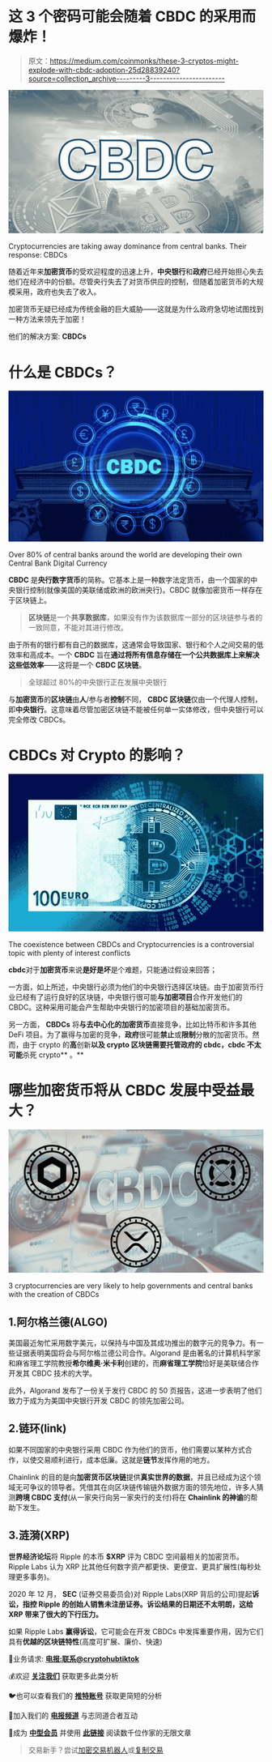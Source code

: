 # 这 3 个密码可能会随着 CBDC 的采用而爆炸！

> 原文：<https://medium.com/coinmonks/these-3-cryptos-might-explode-with-cbdc-adoption-25d28839240?source=collection_archive---------3----------------------->

![](img/125073d712700fcf480e0c8d7bc36866.png)

Cryptocurrencies are taking away dominance from central banks. Their response: CBDCs

随着近年来**加密货币**的受欢迎程度的迅速上升，**中央银行**和**政府**已经开始担心失去他们在经济中的份额。尽管央行失去了对货币供应的控制，但随着加密货币的大规模采用，政府也失去了收入。

加密货币无疑已经成为传统金融的巨大威胁——这就是为什么政府急切地试图找到一种方法来领先于加密！

他们的解决方案: **CBDCs**

# **什么是 CBDCs？**

![](img/8f4f250de7d5a497855873435f2a5af5.png)

Over 80% of central banks around the world are developing their own Central Bank Digital Currency

**CBDC** 是**央行数字货币**的简称。它基本上是一种数字法定货币，由一个国家的中央银行控制(就像美国的美联储或欧洲的欧洲央行)。CBDC 就像加密货币一样存在于区块链上。

> **区块链**是一个**共享数据库**，如果没有作为该数据库一部分的区块链参与者的一致同意，不能对其进行修改。

由于所有的银行都有自己的数据库，这通常会导致国家、银行和个人之间交易的低效率和高成本。一个 **CBDC** 旨在**通过将所有信息存储在一个公共数据库上来解决这些低效率**——这将是一个 **CBDC 区块链**。

> 全球超过 80%的中央银行正在发展中央银行

与**加密货币**的**区块链**由**人**/参与者**控制**不同， **CBDC 区块链**仅由一个代理人控制，即**中央银行**。这意味着尽管加密区块链不能被任何单一实体修改，但中央银行可以完全修改 CBDCs。

# **CBDCs 对 Crypto 的影响？**

![](img/6157fcc0467b4ccad285a3022d78d147.png)

The coexistence between CBDCs and Cryptocurrencies is a controversial topic with plenty of interest conflicts

**cbdc**对于**加密货币**来说**是好是坏**是个难题，只能通过假设来回答；

一方面，如上所述，中央银行必须为他们的中央银行选择区块链。由于加密货币行业已经有了运行良好的区块链，中央银行很可能**与加密项目**合作开发他们的 CBDC。这种采用可能会产生帮助中央银行的加密项目的基础加密货币。

另一方面， **CBDCs** 将**与去中心化的加密货币**直接竞争，比如比特币和许多其他 DeFi 项目。为了赢得与加密的竞争，**政府**很可能**禁止**或**限制**分散的加密货币。然而，由于 crypto 的**高**创新**以及 crypto 区块链需要托管政府的 cbdc，cbdc 不太可能**杀死 crypto** 。**

# **哪些加密货币将从 CBDC 发展中受益最大？**

![](img/7192107670ff5db995dbd5e00e02c162.png)

3 cryptocurrencies are very likely to help governments and central banks with the creation of CBDCs

## 1.阿尔格兰德(ALGO)

美国最近匆忙采用数字美元，以保持与中国及其成功推出的数字元的竞争力。有一些证据表明美国将会与阿尔格兰德公司合作。Algorand 是由著名的计算机科学家和麻省理工学院教授**希尔维奥·米卡利**创建的，而**麻省理工学院**恰好是美联储合作开发其 CBDC 技术的大学。

此外，Algorand 发布了一份关于发行 CBDC 的 50 页报告，这进一步表明了他们致力于成为为美国中央银行开发 CBDC 的领先加密公司。

## 2.链环(link)

如果不同国家的中央银行采用 CBDC 作为他们的货币，他们需要以某种方式合作，以使交易顺利进行，成本低廉。这就是**链节**发挥作用的地方。

Chainlink 的目的是向**加密货币区块链**提供**真实世界的数据**，并且已经成为这个领域无可争议的领导者。凭借其在向区块链传输链外数据方面的领先地位，许多人猜测**跨境 CBDC 支付**(从一家央行向另一家央行的支付)将在 **Chainlink 的神谕**的帮助下发生。

## 3.涟漪(XRP)

**世界经济论坛**将 Ripple 的本币 **$XRP** 评为 CBDC 空间最相关的加密货币。Ripple Labs 认为 XRP 比其他任何数字资产都更快、更便宜、更具扩展性(每秒处理更多事务)。

2020 年 12 月， **SEC** (证券交易委员会)对 Ripple Labs(XRP 背后的公司)提起**诉讼，指控 Ripple 的创始人销售未注册证券。诉讼结果的日期还不太明朗，这给 XRP 带来了很大的下行压力。**

如果 Ripple Labs **赢得诉讼**，它可能会在开发 CBDCs 中发挥重要作用，因为它们具有**优越的区块链特性**(高度可扩展、廉价、快速)

👋业务请求: [**电报:联系@cryptohubtiktok**](https://t.me/cryptohubtiktok)

💰欢迎 [**关注我们**](/@officialcryptohub0) 获取更多此类分析

🐦也可以查看我们的 [**推特账号**](https://twitter.com/CryptoHub210?s=20&t=ts3bUBYtX7g0s5_ClYnL_A) 获取更简短的分析

🤑加入我们的 [**电报频道**](https://t.me/officialcryptohub) 与志同道合者互动

🤩成为 [**中型会员**](/@officialcryptohub0/membership) 并使用 [**此链接**](/@officialcryptohub0/membership) 阅读数千位作家的无限文章

> 交易新手？尝试[加密交易机器人](/coinmonks/crypto-trading-bot-c2ffce8acb2a)或[复制交易](/coinmonks/top-10-crypto-copy-trading-platforms-for-beginners-d0c37c7d698c)